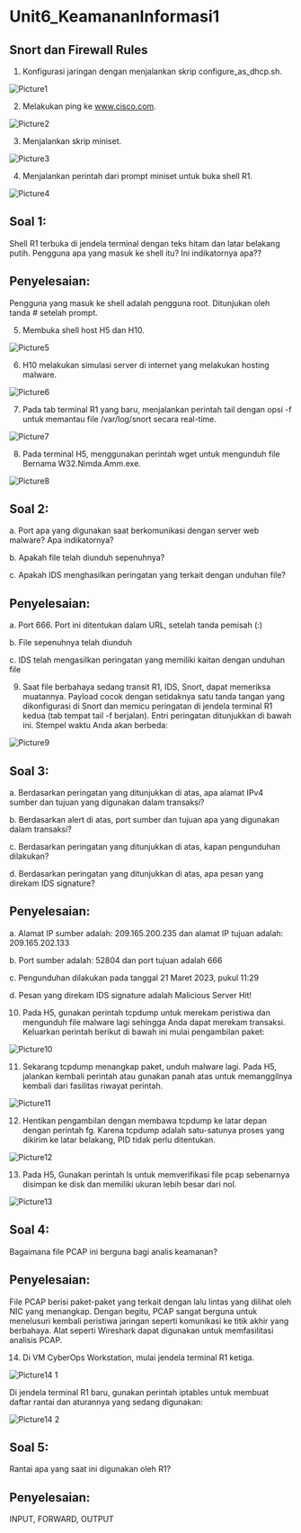 # Unit6_KeamananInformasi1 
## Snort dan Firewall Rules 

1. Konfigurasi jaringan dengan menjalankan skrip configure_as_dhcp.sh.

![Picture1](https://user-images.githubusercontent.com/99699435/227873410-77375fbe-5da1-4436-91bb-878fddedaf82.png)

2. Melakukan ping ke www.cisco.com.

![Picture2](https://user-images.githubusercontent.com/99699435/227873838-077c2bcd-1319-4d36-b371-016ef2b319de.png)

3.	Menjalankan skrip miniset. 

![Picture3](https://user-images.githubusercontent.com/99699435/227874038-8020fa4c-6d36-4905-9c0a-f05e737b9519.png)

4.	Menjalankan perintah dari prompt miniset untuk buka shell R1.

![Picture4](https://user-images.githubusercontent.com/99699435/227874430-9268f8dc-b415-4b07-b439-744be06e1c1b.png) 

## Soal 1: 
Shell R1 terbuka di jendela terminal dengan teks hitam dan latar belakang putih. 
Pengguna apa yang masuk ke shell itu? Ini indikatornya apa??

## Penyelesaian:
Pengguna yang masuk ke shell adalah pengguna root. Ditunjukan oleh tanda # setelah prompt. 

5.	 Membuka shell host H5 dan H10. 

![Picture5](https://user-images.githubusercontent.com/99699435/227876129-53117f83-948f-4d55-9431-9e9e50bac973.png)

6.	H10 melakukan simulasi server di internet yang melakukan hosting malware.

![Picture6](https://user-images.githubusercontent.com/99699435/227876161-49cd428b-1461-42e3-9ef9-dc4dc693dbbc.png)

7.	Pada tab terminal R1 yang baru, menjalankan perintah tail dengan opsi -f untuk memantau file /var/log/snort secara real-time.

![Picture7](https://user-images.githubusercontent.com/99699435/227876182-709a0ae7-c552-4297-91d4-e7df3b87b594.png)

8.	Pada terminal H5, menggunakan perintah wget untuk mengunduh file Bernama W32.Nimda.Amm.exe.

![Picture8](https://user-images.githubusercontent.com/99699435/227876220-5a59b4e0-a0aa-4043-aa86-e245a49dc0b4.png)

## Soal 2: 
a.	Port apa yang digunakan saat berkomunikasi dengan server web malware? Apa indikatornya?

b.	Apakah file telah diunduh sepenuhnya?

c.	Apakah IDS menghasilkan peringatan yang terkait dengan unduhan file?

## Penyelesaian:
a.	Port 666. Port ini ditentukan dalam URL, setelah tanda pemisah (:)

b.	File sepenuhnya telah diunduh

c.	IDS telah mengasilkan peringatan yang memiliki kaitan dengan unduhan file

9.	Saat file berbahaya sedang transit R1, IDS, Snort, dapat memeriksa muatannya. Payload cocok dengan setidaknya satu tanda tangan yang dikonfigurasi di Snort dan memicu peringatan di jendela terminal R1 kedua (tab tempat tail -f berjalan). Entri peringatan ditunjukkan di bawah ini. Stempel waktu Anda akan berbeda:

![Picture9](https://user-images.githubusercontent.com/99699435/227877477-5fc83339-7cc1-4c9b-941f-3679b0216932.png)

## Soal 3: 
a.	Berdasarkan peringatan yang ditunjukkan di atas, apa alamat IPv4 sumber dan tujuan yang digunakan dalam transaksi?

b.	Berdasarkan alert di atas, port sumber dan tujuan apa yang digunakan dalam transaksi?

c.	Berdasarkan peringatan yang ditunjukkan di atas, kapan pengunduhan dilakukan?

d.	Berdasarkan peringatan yang ditunjukkan di atas, apa pesan yang direkam IDS signature? 

## Penyelesaian:
a.	Alamat IP sumber adalah: 209.165.200.235 dan alamat IP tujuan adalah: 209.165.202.133

b.	Port sumber adalah: 52804 dan port tujuan adalah 666 

c.	Pengunduhan dilakukan pada tanggal 21 Maret 2023, pukul 11:29

d.	Pesan yang direkam IDS signature adalah Malicious Server Hit!

10.	Pada H5, gunakan perintah tcpdump untuk merekam peristiwa dan mengunduh file malware lagi sehingga Anda dapat merekam transaksi. Keluarkan perintah berikut di bawah ini mulai pengambilan paket:

![Picture10](https://user-images.githubusercontent.com/99699435/227878918-3acebd2f-6a33-4e68-9862-f9210ec9d800.png)

11.	Sekarang tcpdump menangkap paket, unduh malware lagi. Pada H5, jalankan kembali perintah atau gunakan panah atas untuk memanggilnya kembali dari fasilitas riwayat perintah.

![Picture11](https://user-images.githubusercontent.com/99699435/227878934-05dd8403-8722-4ae8-a308-df2786284344.png)

12.	Hentikan pengambilan dengan membawa tcpdump ke latar depan dengan perintah fg. Karena tcpdump adalah satu-satunya proses yang dikirim ke latar belakang, PID tidak perlu ditentukan.

![Picture12](https://user-images.githubusercontent.com/99699435/227878945-9f1f4ebf-b0ad-48ac-9439-9d68478f5c6a.png)

13.	Pada H5, Gunakan perintah ls untuk memverifikasi file pcap sebenarnya disimpan ke disk dan memiliki ukuran lebih besar dari nol.

![Picture13](https://user-images.githubusercontent.com/99699435/227878961-f52519e7-5796-4e8d-8c81-81e19aec5f79.png) 

## Soal 4: 
Bagaimana file PCAP ini berguna bagi analis keamanan?

## Penyelesaian:
File PCAP berisi paket-paket yang terkait dengan lalu lintas yang dilihat oleh NIC yang menangkap. Dengan begitu, PCAP sangat berguna untuk menelusuri kembali peristiwa jaringan seperti komunikasi ke titik akhir yang berbahaya. Alat seperti Wireshark dapat digunakan untuk memfasilitasi analisis PCAP.

14.	Di VM CyberOps Workstation, mulai jendela terminal R1 ketiga.

![Picture14 1](https://user-images.githubusercontent.com/99699435/227879952-95355f69-aabc-4ed2-bd6f-469401f63a39.png)

Di jendela terminal R1 baru, gunakan perintah iptables untuk membuat daftar rantai dan aturannya yang sedang digunakan:

![Picture14 2](https://user-images.githubusercontent.com/99699435/227879983-8a74e453-975d-4f02-ba0f-84878dd97cd0.png)

## Soal 5: 
Rantai apa yang saat ini digunakan oleh R1?

## Penyelesaian:
INPUT, FORWARD, OUTPUT

